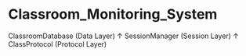 # Classroom_Monitoring_System

ClassroomDatabase (Data Layer)
       ↑
SessionManager (Session Layer) 
       ↑  
ClassProtocol (Protocol Layer)